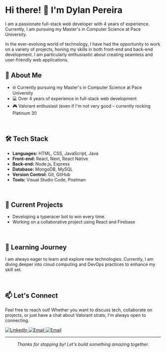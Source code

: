 # Hi there! 👋 I'm Dylan Pereira

<p>I am a passionate full-stack web developer with 4 years of experience. Currently, I am pursuing my Master's in Computer Science at Pace University.

In the ever-evolving world of technology, I have had the opportunity to work on a variety of projects, honing my skills in both front-end and back-end development. I am particularly enthusiastic about creating seamless and user-friendly web applications.

## 🚀 About Me
* 🌐 Currently pursuing my Master's in Computer Science at Pace University
* 💻 Over 4 years of experience in full-stack web development
* 🎮 Valorant enthusiast (even if I'm not very good – currently rocking Platinum 3!)
  
<br>

## 🛠️ Tech Stack
- **Languages:** HTML, CSS, JavaScript, Java
- **Front-end:** React, Next, React Native
- **Back-end:** Node.js, Express
- **Database:** MongoDB, MySQL
- **Version Control:** Git, GitHub
- **Tools:** Visual Studio Code, Postman
  
<br>

## 💼 Current Projects
- Developing a typeracer bot to win every time.
- Working on a collaborative project using React and Firebase
  
<br>

## 🌱 Learning Journey
I am always eager to learn and explore new technologies. Currently, I am diving deeper into cloud computing and DevOps practices to enhance my skill set.

<br>

## 📫 Let's Connect
Feel free to reach out! Whether you want to discuss tech, collaborate on projects, or just have a chat about Valorant strats, I'm always open to connecting.

<a target="_blank" href="https://www.linkedin.com/in/thedylanpereira/">
  <img alt="LinkedIn" src="https://img.shields.io/badge/LinkedIn-0077B5?style=for-the-" />
</a>
<a target="_blank" href="mailto:dylan.10293@gmail.com">
  <img alt="Email" src="https://img.shields.io/badge/Gmail-D14836?style=for-the-" />
</a>
<a target="_blank" href="https://dylanportfolio.com/">
  <img alt="Email" src="https://img.shields.io/badge/Portfolio-255E63?style=for-the-" />
</a>

<br>

---

<p align="center">
  <i>Thanks for stopping by! Let's build something amazing together.</i>
</p>
